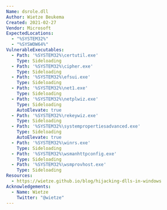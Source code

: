 ```yaml
---
Name: dsrole.dll
Author: Wietze Beukema
Created: 2021-02-27
Vendor: Microsoft
ExpectedLocations:
  - "%SYSTEM32%"
  - "%SYSWOW64%"
VulnerableExecutables:
  - Path: '%SYSTEM32%\certutil.exe'
    Type: Sideloading
  - Path: '%SYSTEM32%\cipher.exe'
    Type: Sideloading
  - Path: '%SYSTEM32%\efsui.exe'
    Type: Sideloading
  - Path: '%SYSTEM32%\net1.exe'
    Type: Sideloading
  - Path: '%SYSTEM32%\netplwiz.exe'
    Type: Sideloading
    AutoElevate: true
  - Path: '%SYSTEM32%\rekeywiz.exe'
    Type: Sideloading
  - Path: '%SYSTEM32%\systempropertiesadvanced.exe'
    Type: Sideloading
    AutoElevate: true
  - Path: '%SYSTEM32%\winrs.exe'
    Type: Sideloading
  - Path: '%SYSTEM32%\wsmanhttpconfig.exe'
    Type: Sideloading
  - Path: '%SYSTEM32%\wsmprovhost.exe'
    Type: Sideloading
Resources:
  - https://wietze.github.io/blog/hijacking-dlls-in-windows
Acknowledgements:
  - Name: Wietze
    Twitter: "@wietze"
---
```


